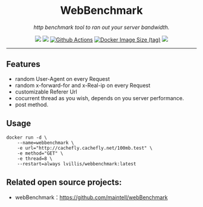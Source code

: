 <div align="center">

# WebBenchmark
*http benchmark tool to ran out your server bandwidth.*

[![](https://img.shields.io/github/license/lvillis/webBenchmark?style=flat-square)](https://github.com/lvillis/Dockerfiles)
[![](https://img.shields.io/github/repo-size/lvillis/webBenchmark?style=flat-square&color=328657)](https://github.com/lvillis/Dockerfiles)
[![Github Actions](https://img.shields.io/github/workflow/status/lvillis/webBenchmark/Docker?style=flat-square)](https://github.com/lvillis/serverstatus/actions) 
[![Docker Image Size (tag)](https://img.shields.io/docker/image-size/lvillis/webbenchmark/latest?style=flat-square)](https://hub.docker.com)
[![](https://img.shields.io/github/last-commit/lvillis/webBenchmark?style=flat-square&label=commits)](https://github.com/lvillis/Dockerfiles)

</div>

---

## Features

* random User-Agent on every Request
* random x-forward-for and x-Real-ip on every Request
* customizable Referer Url
* cocurrent thread as you wish, depends on you server performance.
* post method.

## Usage
```
docker run -d \
    --name=webbenchmark \
    -e url="http://cachefly.cachefly.net/100mb.test" \
    -e method="GET" \
    -e thread=8 \
    --restart=always lvillis/webbenchmark:latest
```

## Related open source projects:

* webBenchmark：https://github.com/maintell/webBenchmark